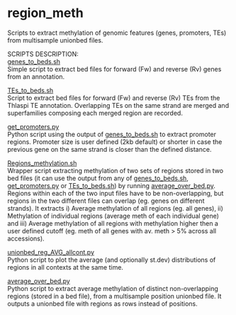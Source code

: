 # region_meth
Scripts to extract methylation of genomic features (genes, promoters, TEs) from multisample unionbed files.


SCRIPTS DESCRIPTION: <br/>
[genes_to_beds.sh](https://github.com/Dario-Galanti/WGBS_downstream/blob/main/region_meth/genes_to_beds.sh)<br/>
Simple script to extract bed files for forward (Fw) and reverse (Rv) genes from an annotation.

[TEs_to_beds.sh](https://github.com/Dario-Galanti/WGBS_downstream/blob/main/region_meth/TEs_to_beds.sh)<br/>
Script to extract bed files for forward (Fw) and reverse (Rv) TEs from the Thlaspi TE annotation. Overlapping TEs on the same strand are merged and superfamilies composing each merged region are recorded.

[get_promoters.py](https://github.com/Dario-Galanti/WGBS_downstream/blob/main/region_meth/get_promoters.py)<br/>
Python script using the output of [genes_to_beds.sh](https://github.com/Dario-Galanti/WGBS_downstream/blob/main/region_meth/genes_to_beds.sh) to extract promoter regions. Promoter size is user defined (2kb default) or shorter in case the previous gene on the same strand is closer than the defined distance.

[Regions_methylation.sh](https://github.com/Dario-Galanti/WGBS_downstream/blob/main/region_meth/Regions_methylation.sh)<br/>
Wrapper script extracting methylation of two sets of regions stored in two bed files (it can use the output from any of [genes_to_beds.sh](https://github.com/Dario-Galanti/WGBS_downstream/blob/main/region_meth/genes_to_beds.sh), [get_promoters.py](https://github.com/Dario-Galanti/WGBS_downstream/blob/main/region_meth/get_promoters.py) or [TEs_to_beds.sh](https://github.com/Dario-GalantiWGBS_downstream/blob/main/region_meth/TEs_to_beds.sh)) by running [average_over_bed.py](https://github.com/Dario-Galanti/WGBS_downstream/blob/main/average_over_bed.py). Regions within each of the two input files have to be non-overlapping, but regions in the two different files can overlap (eg. genes on different strands). It extracts i) Average methylation of all regions (eg. all genes), ii) Methylation of individual regions (average meth of each individual gene) and iii) Average methylation of all regions with methylation higher then a user defined cutoff (eg. meth of all genes with av. meth > 5% across all accessions).

[unionbed_reg_AVG_allcont.py](https://github.com/Dario-Galanti/WGBS_downstream/blob/main/region_meth/unionbed_reg_AVG_allcont.py)<br/>
Python script to plot the average (and optionally st.dev) distributions of regions in all contexts at the same time.

[average_over_bed.py](https://github.com/Dario-Galanti/WGBS_downstream/blob/main/region_meth/average_over_bed.py)<br/> 
Python script to extract average methylation of distinct non-overlapping regions (stored in a bed file), from a multisample position unionbed file. It outputs a unionbed file with regions as rows instead of positions.

